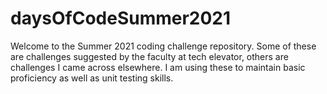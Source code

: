 # daysOfCodeSummer2021

Welcome to the Summer 2021 coding challenge repository.  Some of these are challenges suggested by the faculty at tech elevator, others are challenges I came across elsewhere.  I am using these to maintain basic proficiency as well as unit testing skills.
